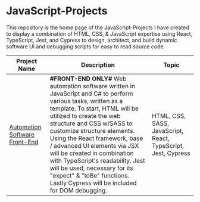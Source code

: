 # JavaScript-Projects

This repository is the home page of the JavaScript-Projects I have created to display a combination of HTML, CSS, & JavaScript expertise using React, TypeScript, Jest, and Cypress to design, architect, and build dynamic software UI and debugging scripts for easy to read source code. 

Project Name  | Description   |  Topic
------------- | ------------- | ------------------
[Automation Software Front-End](https://github.com/Josh9182/JavaScript-Projects/tree/main/Automation%20Software%20UI) |**#FRONT-END ONLY#** Web automation software written in JavaScript and C# to perform various tasks, written as a template. To start, HTML will be utilized to create the web structure and CSS w/SASS to customize structure elements. Using the React framework, base / advanced UI elements via JSX will be created in combination with TypeScript's readability. Jest will be used, necessary for its "expect" & "toBe" functions. Lastly Cypress will be included for DOM debugging. | HTML, CSS, SASS, JavaScript, React, TypeScript, Jest, Cypress
